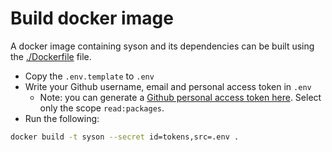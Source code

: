 # Build docker image

A docker image containing syson and its dependencies can be built using the [./Dockerfile](./Dockerfile) file.

* Copy the `.env.template` to `.env`
* Write your Github username, email and personal access token in `.env`
    * Note: you can generate a [Github personal access token here](https://github.com/settings/tokens). Select only the scope `read:packages`.
* Run the following:

```bash
docker build -t syson --secret id=tokens,src=.env .
```